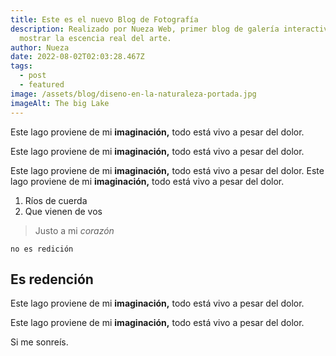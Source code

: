```yaml
---
title: Este es el nuevo Blog de Fotografía
description: Realizado por Nueza Web, primer blog de galería interactiva para
  mostrar la escencia real del arte.
author: Nueza
date: 2022-08-02T02:03:28.467Z
tags:
  - post
  - featured
image: /assets/blog/diseno-en-la-naturaleza-portada.jpg
imageAlt: The big Lake
---
```

Este lago proviene de mi **imaginación,** todo está vivo a pesar del dolor.



Este lago proviene de mi **imaginación,** todo está vivo a pesar del dolor.



Este lago proviene de mi **imaginación,** todo está vivo a pesar del dolor. Este lago proviene de mi **imaginación,** todo está vivo a pesar del dolor.

1. Ríos de cuerda
2. Que vienen de vos

> Justo a mi *corazón*

`no es redición`

## Es redención

Este lago proviene de mi **imaginación,** todo está vivo a pesar del dolor.

Este lago proviene de mi **imaginación,** todo está vivo a pesar del dolor.



Si me sonreís.